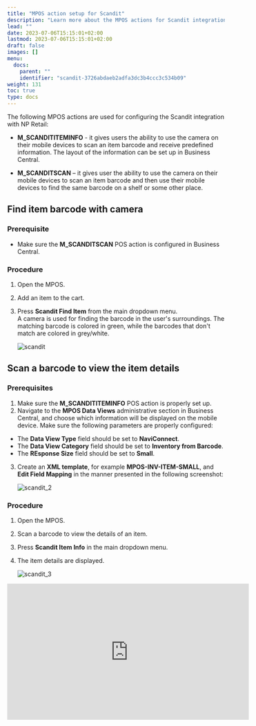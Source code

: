 ```yaml
---
title: "MPOS action setup for Scandit"
description: "Learn more about the MPOS actions for Scandit integration."
lead: ""
date: 2023-07-06T15:15:01+02:00
lastmod: 2023-07-06T15:15:01+02:00
draft: false
images: []
menu:
  docs:
    parent: ""
    identifier: "scandit-3726abdaeb2adfa3dc3b4ccc3c534b09"
weight: 131
toc: true
type: docs
---
```


The following MPOS actions are used for configuring the Scandit integration with NP Retail:

- **M_SCANDITITEMINFO** - it gives users the ability to use the camera on their mobile devices to scan an item barcode and receive predefined information. The layout of the information can be set up in Business Central. 

- **M_SCANDITSCAN** – it gives user the ability to use the camera on their mobile devices to scan an item barcode and then use their mobile devices to find the same barcode on a shelf or some other place. 

## Find item barcode with camera

### Prerequisite

- Make sure the **M_SCANDITSCAN** POS action is configured in Business Central.

### Procedure

1. Open the MPOS.
2. Add an item to the cart.
3. Press **Scandit Find Item** from the main dropdown menu.    
   A camera is used for finding the barcode in the user's surroundings. The matching barcode is colored in green, while the barcodes that don't match are colored in grey/white.

    ![scandit](scandit.PNG)

## Scan a barcode to view the item details

### Prerequisites

1. Make sure the **M_SCANDITITEMINFO** POS action is properly set up. 
2. Navigate to the **MPOS Data Views** administrative section in Business Central, and choose which information will be displayed on the mobile device. Make sure the following parameters are properly configured:
   
  - The **Data View Type** field should be set to **NaviConnect**.
  - The **Data View Category** field should be set to **Inventory from Barcode**. 
  - The **REsponse Size** field should be set to **Small**.

3. Create an **XML template**, for example **MPOS-INV-ITEM-SMALL**, and **Edit Field Mapping** in the manner presented in the following screenshot:
   
   ![scandit_2](scandit_2.PNG)

### Procedure

1. Open the MPOS.
2. Scan a barcode to view the details of an item.
3. Press **Scandit Item Info** in the main dropdown menu.
4. The item details are displayed.
   
   ![scandit_3](scandit_3.PNG)

<iframe width="560" height="315" src="https://www.youtube.com/embed/m8_tJSHWH1g" title="YouTube video player" frameborder="0" allow="accelerometer; autoplay; clipboard-write; encrypted-media; gyroscope; picture-in-picture; web-share" allowfullscreen></iframe>